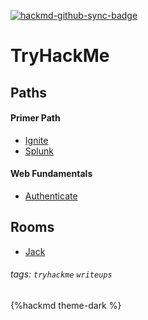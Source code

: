 [![hackmd-github-sync-badge](https://hackmd.io/UUI_Bm4cSySLAp4ff9ZaSw/badge)](https://hackmd.io/UUI_Bm4cSySLAp4ff9ZaSw)
# TryHackMe

Paths
---
#### Primer Path
- [Ignite](https://hackmd.io/Tj4tL3PiTRWAOZPbQ6LEOw)
- [Splunk](https://hackmd.io/7SYZvqHITFO1ZDY9MHTsYg)

#### Web Fundamentals
- [Authenticate](https://hackmd.io/dYoluWbSTDOhLYObPLWT8A)


Rooms
---
* [Jack](https://hackmd.io/qoHBDU8ZSLeIuzQmrTLkrA)

###### tags: `tryhackme` `writeups`
{%hackmd theme-dark %}